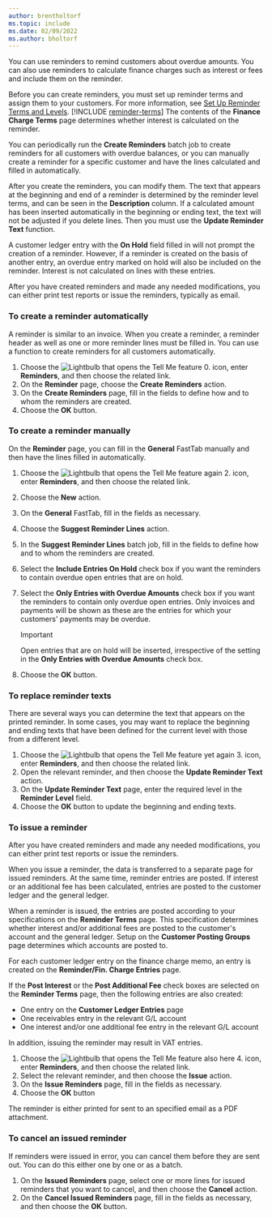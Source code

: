 ```yaml
---
author: brentholtorf
ms.topic: include
ms.date: 02/09/2022
ms.author: bholtorf
---
```

You can use reminders to remind customers about overdue amounts. You can also use reminders to calculate finance charges such as interest or fees and include them on the reminder.

Before you can create reminders, you must set up reminder terms and assign them to your customers. For more information, see [Set Up Reminder Terms and Levels](../finance-setup-reminders.md). [!INCLUDE [reminder-terms](reminder-terms.md)] The contents of the **Finance Charge Terms** page determines whether interest is calculated on the reminder.  

You can periodically run the **Create Reminders** batch job to create reminders for all customers with overdue balances, or you can manually create a reminder for a specific customer and have the lines calculated and filled in automatically.  

After you create the reminders, you can modify them. The text that appears at the beginning and end of a reminder is determined by the reminder level terms, and can be seen in the **Description** column. If a calculated amount has been inserted automatically in the beginning or ending text, the text will not be adjusted if you delete lines. Then you must use the **Update Reminder Text** function.  

A customer ledger entry with the **On Hold** field filled in will not prompt the creation of a reminder. However, if a reminder is created on the basis of another entry, an overdue entry marked on hold will also be included on the reminder. Interest is not calculated on lines with these entries.

After you have created reminders and made any needed modifications, you can either print test reports or issue the reminders, typically as email.

### To create a reminder automatically

A reminder is similar to an invoice. When you create a reminder, a reminder header as well as one or more reminder lines must be filled in. You can use a function to create reminders for all customers automatically.

1. Choose the ![Lightbulb that opens the Tell Me feature 0.](../media/ui-search/search_small.png "Tell me what you want to do") icon, enter **Reminders**, and then choose the related link.
2. On the **Reminder** page, choose the **Create Reminders** action.
3. On the **Create Reminders** page, fill in the fields to define how and to whom the reminders are created.
4. Choose the **OK** button.

### To create a reminder manually

On the **Reminder** page, you can fill in the **General** FastTab manually and then have the lines filled in automatically.

1. Choose the ![Lightbulb that opens the Tell Me feature again 2.](../media/ui-search/search_small.png "Tell me what you want to do") icon, enter **Reminders**, and then choose the related link.
2. Choose the **New** action.
3. On the **General** FastTab, fill in the fields as necessary.
4. Choose the **Suggest Reminder Lines** action.
5. In the **Suggest Reminder Lines** batch job, fill in the fields to define how and to whom the reminders are created.
6. Select the **Include Entries On Hold** check box if you want the reminders to contain overdue open entries that are on hold.
7. Select the **Only Entries with Overdue Amounts** check box if you want the reminders to contain only overdue open entries. Only invoices and payments will be shown as these are the entries for which your customers' payments may be overdue.

    > [!Important]
    > Open entries that are on hold will be inserted, irrespective of the setting in the **Only Entries with Overdue Amounts** check box.

8. Choose the **OK** button.

### To replace reminder texts

There are several ways you can determine the text that appears on the printed reminder. In some cases, you may want to replace the beginning and ending texts that have been defined for the current level with those from a different level.

1. Choose the ![Lightbulb that opens the Tell Me feature yet again 3.](../media/ui-search/search_small.png "Tell me what you want to do") icon, enter **Reminders**, and then choose the related link.
2. Open the relevant reminder, and then choose the **Update Reminder Text** action.
3. On the **Update Reminder Text** page, enter the required level in the **Reminder Level** field.
4. Choose the **OK** button to update the beginning and ending texts.

### To issue a reminder

After you have created reminders and made any needed modifications, you can either print test reports or issue the reminders.

When you issue a reminder, the data is transferred to a separate page for issued reminders. At the same time, reminder entries are posted. If interest or an additional fee has been calculated, entries are posted to the customer ledger and the general ledger.

When a reminder is issued, the entries are posted according to your specifications on the **Reminder Terms** page. This specification determines whether interest and/or additional fees are posted to the customer's account and the general ledger. Setup on the **Customer Posting Groups** page determines which accounts are posted to.

For each customer ledger entry on the finance charge memo, an entry is created on the **Reminder/Fin. Charge Entries** page.

If the **Post Interest** or the **Post Additional Fee** check boxes are selected on the **Reminder Terms** page, then the following entries are also created:

- One entry on the **Customer Ledger Entries** page
- One receivables entry in the relevant G/L account
- One interest and/or one additional fee entry in the relevant G/L account

In addition, issuing the reminder may result in VAT entries.

1. Choose the ![Lightbulb that opens the Tell Me feature also here 4.](../media/ui-search/search_small.png "Tell me what you want to do") icon, enter **Reminders**, and then choose the related link.
2. Select the relevant reminder, and then choose the **Issue** action.
3. On the **Issue Reminders** page, fill in the fields as necessary.
4. Choose the **OK** button

The reminder is either printed for sent to an specified email as a PDF attachment.

### To cancel an issued reminder

If reminders were issued in error, you can cancel them before they are sent out. You can do this either one by one or as a batch.

1. On the **Issued Reminders** page, select one or more lines for issued reminders that you want to cancel, and then choose the **Cancel** action.
2. On the **Cancel Issued Reminders** page, fill in the fields as necessary, and then choose the **OK** button.


